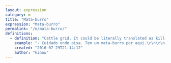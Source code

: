 ```yaml
---
layout: expression
category: m
title: "Mata-burro"
expression: "Mata-burro"
permalink: "/m/mata-burro/"
definitions:
  - definition: "Cattle grid. It could be literally translated as kill-donkey."
    example: "- Cuidado onde pisa. Tem um mata-burro por aqui.\r\n\r\n- A \u00e9gua do vizinho teve que ser sacrificada ontem.\r\n- Nossa, mas por qu\u00ea?\r\n- Parece que ela ficou presa no mata-burro ontem a noite."
    created: "2016-07-29T21:14:12"
    author: "kinow"
---
```

